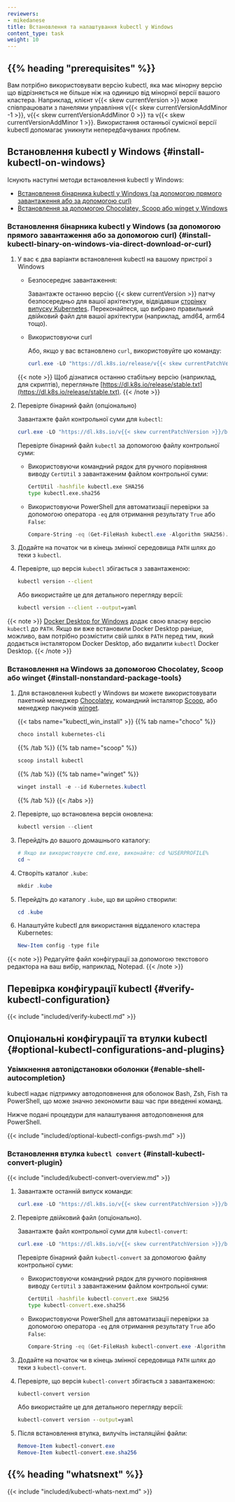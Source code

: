 ```yaml
---
reviewers:
- mikedanese
title: Встановлення та налаштування kubectl у Windows
content_type: task
weight: 10
---
```


## {{% heading "prerequisites" %}}

Вам потрібно використовувати версію kubectl, яка має мінорну версію що відрізняється не більше ніж на одиницю від мінорної версії вашого кластера. Наприклад, клієнт v{{< skew currentVersion >}} може співпрацювати з панелями управління v{{< skew currentVersionAddMinor -1 >}}, v{{< skew currentVersionAddMinor 0 >}} та v{{< skew currentVersionAddMinor 1 >}}. Використання останньої сумісної версії kubectl допомагає уникнути непередбачуваних проблем.

## Встановлення kubectl у Windows {#install-kubectl-on-windows}

Існують наступні методи встановлення kubectl у Windows:

- [Встановлення бінарника kubectl у Windows (за допомогою прямого завантаження або за допомогою curl)](#install-kubectl-binary-on-windows-via-direct-download-or-curl)
- [Встановлення за допомогою Chocolatey, Scoop або winget у Windows](#install-nonstandard-package-tools)

### Встановлення бінарника kubectl у Windows (за допомогою прямого завантаження або за допомогою curl) {#install-kubectl-binary-on-windows-via-direct-download-or-curl}

1. У вас є два варіанти встановлення kubectl на вашому пристрої з Windows

   - Безпосереднє завантаження:

     Завантажте останню версію {{< skew currentVersion >}} патчу безпосередньо для вашої архітектури, відвідавши [сторінку випуску Kubernetes](https://kubernetes.io/releases/download/#binaries). Переконайтеся, що вибрано правильний двійковий файл для вашої архітектури (наприклад, amd64, arm64 тощо).

   - Використовуючи curl

     Або, якщо у вас встановлено `curl`, використовуйте цю команду:

     ```powershell
     curl.exe -LO "https://dl.k8s.io/release/v{{< skew currentPatchVersion >}}/bin/windows/amd64/kubectl.exe"
     ```

   {{< note >}}
   Щоб дізнатися останню стабільну версію (наприклад, для скриптів), перегляньте [https://dl.k8s.io/release/stable.txt](https://dl.k8s.io/release/stable.txt).
   {{< /note >}}

2. Перевірте бінарний файл (опціонально)

   Завантажте файл контрольної суми для `kubectl`:

   ```powershell
   curl.exe -LO "https://dl.k8s.io/v{{< skew currentPatchVersion >}}/bin/windows/amd64/kubectl.exe.sha256"
   ```

   Перевірте бінарний файл `kubectl` за допомогою файлу контрольної суми:

   - Використовуючи командний рядок для ручного порівняння виводу `CertUtil` з завантаженим файлом контрольної суми:

     ```cmd
     CertUtil -hashfile kubectl.exe SHA256
     type kubectl.exe.sha256
     ```

   - Використовуючи PowerShell для автоматизації перевірки за допомогою оператора `-eq` для отримання результату `True` або `False`:

     ```powershell
     Compare-String -eq (Get-FileHash kubectl.exe -Algorithm SHA256).Hash (Get-Content kubectl.exe.sha256)
     ```

3. Додайте на початок чи в кінець змінної середовища `PATH` шлях до теки з `kubectl`.

4. Перевірте, що версія `kubectl` збігається з завантаженою:

   ```cmd
   kubectl version --client
   ```

   Або використайте це для детального перегляду версії:

   ```cmd
   kubectl version --client --output=yaml
   ```

{{< note >}}
[Docker Desktop for Windows](https://docs.docker.com/docker-for-windows/#kubernetes) додає свою власну версію `kubectl` до `PATH`. Якщо ви вже встановили Docker Desktop раніше, можливо, вам потрібно розмістити свій шлях в `PATH` перед тим, який додається інсталятором Docker Desktop, або видалити `kubectl` Docker Desktop.
{{< /note >}}

### Встановлення на Windows за допомогою Chocolatey, Scoop або winget {#install-nonstandard-package-tools}

1. Для встановлення kubectl у Windows ви можете використовувати пакетний менеджер [Chocolatey](https://chocolatey.org), командний інсталятор [Scoop](https://scoop.sh), або менеджер пакунків [winget](https://learn.microsoft.com/en-us/windows/package-manager/winget/).

   {{< tabs name="kubectl_win_install" >}}
   {{% tab name="choco" %}}

   ```powershell
   choco install kubernetes-cli
   ```

   {{% /tab %}}
   {{% tab name="scoop" %}}

   ```powershell
   scoop install kubectl
   ```

   {{% /tab %}}
   {{% tab name="winget" %}}

   ```powershell
   winget install -e --id Kubernetes.kubectl
   ```

   {{% /tab %}}
   {{< /tabs >}}

1. Перевірте, що встановлена версія оновлена:

   ```powershell
   kubectl version --client
   ```

1. Перейдіть до вашого домашнього каталогу:

   ```powershell
   # Якщо ви використовуєте cmd.exe, виконайте: cd %USERPROFILE%
   cd ~
   ```

1. Створіть каталог `.kube`:

   ```powershell
   mkdir .kube
   ```

1. Перейдіть до каталогу `.kube`, що ви щойно створили:

   ```powershell
   cd .kube
   ```

1. Налаштуйте kubectl для використання віддаленого кластера Kubernetes:

   ```powershell
   New-Item config -type file
   ```

{{< note >}}
Редагуйте файл конфігурації за допомогою текстового редактора на ваш вибір, наприклад, Notepad.
{{< /note >}}

## Перевірка конфігурації kubectl {#verify-kubectl-configuration}

{{< include "included/verify-kubectl.md" >}}

## Опціональні конфігурації та втулки kubectl {#optional-kubectl-configurations-and-plugins}

### Увімкнення автопідстановки оболонки {#enable-shell-autocompletion}

kubectl надає підтримку автодоповнення для оболонок Bash, Zsh, Fish та PowerShell, що може значно зекономити ваш час при введенні команд.

Нижче подані процедури для налаштування автодоповнення для PowerShell.

{{< include "included/optional-kubectl-configs-pwsh.md" >}}

### Встановлення втулка `kubectl convert` {#install-kubectl-convert-plugin}

{{< include "included/kubectl-convert-overview.md" >}}

1. Завантажте останній випуск команди:

   ```powershell
   curl.exe -LO "https://dl.k8s.io/v{{< skew currentPatchVersion >}}/bin/windows/amd64/kubectl-convert.exe"
   ```

2. Перевірте двійковий файл (опціонально).

   Завантажте файл контрольної суми для `kubectl-convert`:

   ```powershell
   curl.exe -LO "https://dl.k8s.io/v{{< skew currentPatchVersion >}}/bin/windows/amd64/kubectl-convert.exe.sha256"
   ```

   Перевірте бінарний файл `kubectl-convert` за допомогою файлу контрольної суми:

   - Використовуючи командний рядок для ручного порівняння виводу `CertUtil` з завантаженим файлом контрольної суми:

     ```cmd
     CertUtil -hashfile kubectl-convert.exe SHA256
     type kubectl-convert.exe.sha256
     ```

   - Використовуючи PowerShell для автоматизації перевірки за допомогою оператора `-eq` для отримання результату `True` або `False`:

     ```powershell
     Compare-String -eq (Get-FileHash kubectl-convert.exe -Algorithm SHA256).Hash (Get-Content kubectl-convert.exe.sha256)
     ```

3. Додайте на початок чи в кінець змінної середовища `PATH` шлях до теки з `kubectl-convert`.

4. Перевірте, що версія `kubectl-convert` збігається з завантаженою:

   ```cmd
   kubectl-convert version
   ```

   Або використайте це для детального перегляду версії:

   ```cmd
   kubectl-convert version --output=yaml
   ```

5. Після встановлення втулка, вилучіть інсталяційні файли:

   ```powershell
   Remove-Item kubectl-convert.exe
   Remove-Item kubectl-convert.exe.sha256
   ```

## {{% heading "whatsnext" %}}

{{< include "included/kubectl-whats-next.md" >}}
